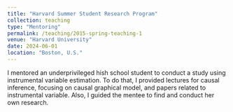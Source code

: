 ```yaml
---
title: "Harvard Summer Student Research Program"
collection: teaching
type: "Mentoring"
permalink: /teaching/2015-spring-teaching-1
venue: "Harvard University"
date: 2024-06-01
location: "Boston, U.S."
---
```


I mentored an underprivileged hish school student to conduct a study using instrumental variable estimation. To do that, I provided lectures for causal inference, focusing on causal graphical model, and papers related to instrumental variable. Also, I guided the mentee to find and conduct her own research.

